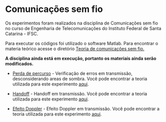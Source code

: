 # Comunicações sem fio

Os experimentos foram realizados na disciplina de Comunicações sem fio no curso de Engenharia de Telecomunicações do Instituto Federal de Santa Catarina - IFSC.

Para executar os códigos foi utilizado o software Matlab. Para encontrar o materia teórico acesse o diretório [Teoria de comunicações sem fio.](https://github.com/leticiacoelho/Comunicacoes_sem_fio/tree/master/Teoria)

**A disciplina ainda está em execução, portanto os materiais ainda serão modificados.**

* [Perda de percurso](https://github.com/leticiacoelho/Comunicacoes_sem_fio/blob/master/perda_de_percurso.m) - Verificação de erros em transmissão, desconsiderando areas de sombra. Você pode encontrar a teoria utilizada para este experimento [aqui](https://github.com/leticiacoelho/Comunicacoes_sem_fio/blob/master/Teoria/PropLargaEscala.pdf).

* [Handoff](https://github.com/leticiacoelho/Comunicacoes_sem_fio/blob/master/Handoff.m) - Handoff em transmissão. Você pode encontrar a teoria utilizada para este experimento [aqui](https://github.com/leticiacoelho/Comunicacoes_sem_fio/blob/master/Teoria/PropLargaEscala.pdf).

* [Efeito Doppler](https://github.com/leticiacoelho/Comunicacoes_sem_fio/blob/master/EfeitoDopler.m) - Efeito Doppler em transmissão. Você pode encontrar a teoria utilizada para este experimento [aqui](https://github.com/leticiacoelho/Comunicacoes_sem_fio/blob/master/Teoria/PropLargaEscala.pdf).
